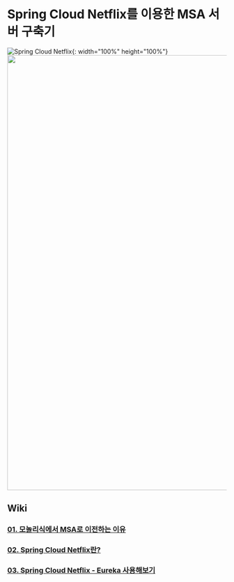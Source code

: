 # Spring Cloud Netflix를 이용한 MSA 서버 구축기  
![Spring Cloud Netflix](https://user-images.githubusercontent.com/48639421/120611300-03ea8280-c48f-11eb-9795-fc60fef6ded4.png){: width="100%" height="100%"}  
<img src="https://user-images.githubusercontent.com/48639421/120611300-03ea8280-c48f-11eb-9795-fc60fef6ded4.png" width="1000" height="1000">

## Wiki
### [01. 모놀리식에서 MSA로 이전하는 이유]()  
### [02. Spring Cloud Netflix란?]()  
### [03. Spring Cloud Netflix - Eureka 사용해보기]()  
